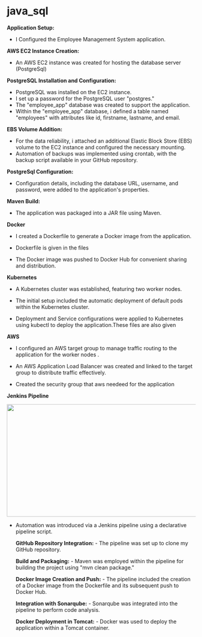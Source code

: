 # java_sql




**Application Setup:**
- I  Configured the Employee Management System application.

**AWS EC2 Instance Creation:**
- An AWS EC2 instance was created for hosting the database server (PostgreSql)

**PostgreSQL Installation and Configuration:**
- PostgreSQL was installed on the EC2 instance.
- I set up a password for the PostgreSQL user "postgres."
- The "employee_app" database was created to support the application.
- Within the "employee_app" database, i defined a table named "employees" with attributes like id, firstname, lastname, and email.

**EBS Volume Addition:**
- For the data reliability, i attached an additional Elastic Block Store (EBS) volume to the EC2 instance and configured the necessary mounting.
- Automation of backups was implemented using crontab, with the backup script available in your GitHub repository.

**PostgreSql Configuration:**
- Configuration details, including the database URL, username, and password, were added to the application's properties.

**Maven Build:**
- The application was packaged into a JAR file using Maven.

**Docker**
- I created a Dockerfile to generate a Docker image from the application.

- Dockerfile is given in the files

- The Docker image was pushed to Docker Hub for convenient sharing and distribution.

**Kubernetes**
- A Kubernetes cluster was established, featuring two worker nodes.

- The initial setup included the automatic deployment of default pods within the Kubernetes cluster.

- Deployment and Service configurations were applied to Kubernetes using kubectl to deploy the application.These files are also given 

**AWS**
- I configured an AWS target group to manage traffic routing to the application for the worker nodes .

- An AWS Application Load Balancer was created and linked to the target group to distribute traffic effectively.

- Created the security group that aws needeed for the application

**Jenkins Pipeline**
   
<img src="https://github.com/j-rin/java_sql/new/Screenshot%20from%202023-09-13 17-02-26.png" width="600" height="300">

- Automation was introduced via a Jenkins pipeline using a declarative pipeline script.

  **GitHub Repository Integration:**
      - The pipeline was set up to clone my GitHub repository.

  **Build and Packaging:**
      - Maven was employed within the pipeline for building the project using "mvn clean package."

   **Docker Image Creation and Push:**
      - The pipeline included the creation of a Docker image from the Dockerfile and its subsequent push to Docker Hub.

   **Integration with Sonarqube:**
      - Sonarqube was integrated into the pipeline to perform code analysis.

   **Docker Deployment in Tomcat:**
      - Docker was used to deploy the application within a Tomcat container.
